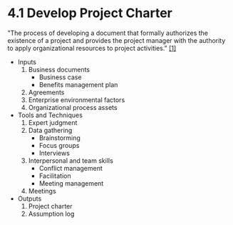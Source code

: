 # 4.1 Develop Project Charter

"The process of developing a document that formally authorizes the existence of
a project and provides the project manager with the authority to apply
organizational resources to project activities." [[1]](../home.md#references)

- Inputs
  1. Business documents
     - Business case
     - Benefits management plan
  2. Agreements
  3. Enterprise environmental factors
  4. Organizational process assets
- Tools and Techniques
  1. Expert judgment
  2. Data gathering
     - Brainstorming
     - Focus groups
     - Interviews
  3. Interpersonal and team skills
     - Conflict management
     - Facilitation
     - Meeting management
  4. Meetings
- Outputs
  1. Project charter
  2. Assumption log
